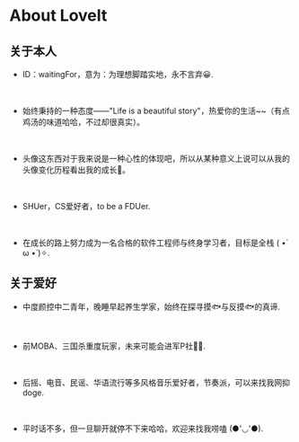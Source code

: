 # About LoveIt


##  关于本人

- ID：waitingFor，意为：为理想脚踏实地，永不言弃😀.

  <br/>

- 始终秉持的一种态度——"Life is a beautiful story"，热爱你的生活~~（有点鸡汤的味道哈哈，不过却很真实）。

  <br/>

- 头像这东西对于我来说是一种心性的体现吧，所以从某种意义上说可以从我的头像变化历程看出我的成长🧐。

  <br/>

- SHUer，CS爱好者，to be a FDUer.

  <br/>

- 在成长的路上努力成为一名合格的软件工程师与终身学习者，目标是全栈 ( •̀ ω •́ )✧.

## 关于爱好

- 中度颜控中二青年，晚睡早起养生学家，始终在探寻摸🐟与反摸🐟的真谛.

  <br/>

- 前MOBA、三国杀重度玩家，未来可能会进军P社🐱‍🏍.

  <br/>

- 后摇、电音、民谣、华语流行等多风格音乐爱好者，节奏派，可以来找我网抑 doge.

  <br/>

+ 平时话不多，但一旦聊开就停不下来哈哈，欢迎来找我唠嗑 (●'◡'●).




